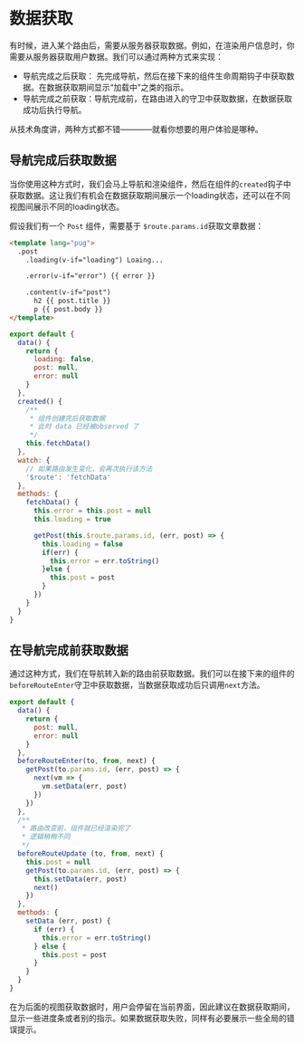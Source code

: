 # 数据获取

有时候，进入某个路由后，需要从服务器获取数据。例如，在渲染用户信息时，你需要从服务器获取用户数据。我们可以通过两种方式来实现：

- 导航完成之后获取： 先完成导航，然后在接下来的组件生命周期钩子中获取数据。在数据获取期间显示“加载中”之类的指示。
- 导航完成之前获取：导航完成前，在路由进入的守卫中获取数据，在数据获取成功后执行导航。

从技术角度讲，两种方式都不错————就看你想要的用户体验是哪种。


## 导航完成后获取数据

当你使用这种方式时，我们会马上导航和渲染组件，然后在组件的`created`钩子中获取数据。这让我们有机会在数据获取期间展示一个loading状态，还可以在不同视图间展示不同的loading状态。

假设我们有一个 `Post` 组件，需要基于 `$route.params.id`获取文章数据：

```html
<template lang="pug">
  .post
    .loading(v-if="loading") Loaing...

    .error(v-if="error") {{ error }}

    .content(v-if="post")
      h2 {{ post.title }}
      p {{ post.body }}
</template>
```

```js
export default {
  data() {
    return {
      loading: false,
      post: null,
      error: null
    }
  },
  created() {
    /**
     * 组件创建完后获取数据
     * 此时 data 已经被observed 了
     */ 
    this.fetchData()
  },
  watch: {
    // 如果路由发生变化，会再次执行该方法
    '$route': 'fetchData'
  },
  methods: {
    fetchData() {
      this.error = this.post = null
      this.loading = true

      getPost(this.$route.params.id, (err, post) => {
        this.loading = false
        if(err) {
          this.error = err.toString()
        }else {
          this.post = post
        }
      })
    }
  }
}
```


## 在导航完成前获取数据

通过这种方式，我们在导航转入新的路由前获取数据。我们可以在接下来的组件的`beforeRouteEnter`守卫中获取数据，当数据获取成功后只调用`next`方法。

```js
export default {
  data() {
    return {
      post: null,
      error: null
    }
  },
  beforeRouteEnter(to, from, next) {
    getPost(to.params.id, (err, post) => {
      next(vm => {
        vm.setData(err, post)
      })
    })
  },
  /**
   * 路由改变前，组件就已经渲染完了
   * 逻辑稍稍不同
   */ 
  beforeRouteUpdate (to, from, next) {
    this.post = null
    getPost(to.params.id, (err, post) => {
      this.setData(err, post)
      next()
    })
  },
  methods: {
    setData (err, post) {
      if (err) {
        this.error = err.toString()
      } else {
        this.post = post
      }
    }
  }
}
```

在为后面的视图获取数据时，用户会停留在当前界面，因此建议在数据获取期间，显示一些进度条或者别的指示。如果数据获取失败，同样有必要展示一些全局的错误提示。